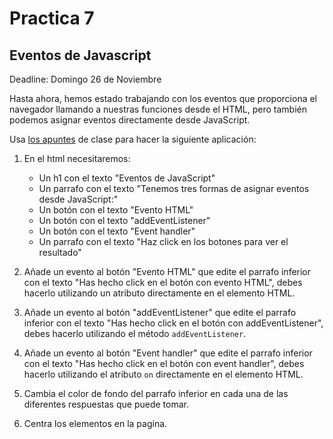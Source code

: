 # Practica 7

## Eventos de Javascript

Deadline: Domingo 26 de Noviembre

Hasta ahora, hemos estado trabajando con los eventos que proporciona el navegador llamando a nuestras funciones desde el HTML, pero también podemos asignar eventos directamente desde JavaScript.

Usa [los apuntes](materia\01_javascript_fundamentos\25_eventos.md) de clase para hacer la siguiente aplicación:

1. En el html necesitaremos:
    - Un h1 con el texto "Eventos de JavaScript"
    - Un parrafo con el texto "Tenemos tres formas de asignar eventos desde JavaScript:"
    - Un botón con el texto "Evento HTML"
    - Un botón con el texto "addEventListener"
    - Un botón con el texto "Event handler"
    - Un parrafo con el texto "Haz click en los botones para ver el resultado"

2. Añade un evento al botón "Evento HTML" que edite el parrafo inferior con el texto "Has hecho click en el botón con evento HTML", debes hacerlo utilizando un atributo directamente en el elemento HTML.
3. Añade un evento al botón "addEventListener" que edite el parrafo inferior con el texto "Has hecho click en el botón con addEventListener", debes hacerlo utilizando el método `addEventListener`.
4. Añade un evento al botón "Event handler" que edite el parrafo inferior con el texto "Has hecho click en el botón con event handler", debes hacerlo utilizando el atributo `on` directamente en el elemento HTML.
5. Cambia el color de fondo del parrafo inferior en cada una de las diferentes respuestas que puede tomar.
6. Centra los elementos en la pagina.